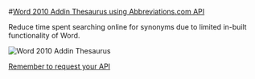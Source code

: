 #[Word 2010 Addin Thesaurus using Abbreviations.com API](http://duncky.com)

Reduce time spent searching online for synonyms due to limited in-built functionality of Word.

![Word 2010 Addin Thesaurus](https://github.com/duncky/word-thesaurus/raw/master/sample.jpg)

[Remember to request your API](http://www.abbreviations.com/api.php) 
